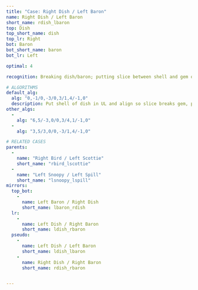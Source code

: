 ```yaml
---
title: "Case: Right Dish / Left Baron"
name: Right Dish / Left Baron
short_name: rdish_lbaron
top: Dish
top_short_name: dish
top_lr: Right
bot: Baron
bot_short_name: baron
bot_lr: Left

optimal: 4

recognition: Breaking dish/baron; putting slice between shell and gem on top and preserving tents on bottom breaks squareshape.

# ALGORITHMS
default_alg:
  alg: "0,-1/0,-3/0,3/1,4/-1,0"
  description: Put shell of dish in UL and align so slice breaks gem, preserve both tents in DL (goes to good bird/scottie).
other_algs:
  -
    alg: "6,5/-3,0/0,3/4,1/-1,0"
  -
    alg: "3,5/3,0/0,-3/1,4/-1,0"

# RELATED CASES
parents:
  -
    name: "Right Bird / Left Scottie"
    short_name: "rbird_lscottie"
  -
    name: "Left Snoopy / Left Spill"
    short_name: "lsnoopy_lspill"
mirrors:
  top_bot:
    -
      name: Left Baron / Right Dish
      short_name: lbaron_rdish
  lr:
    -
      name: Left Dish / Right Baron
      short_name: ldish_rbaron
  pseudo:
    -
      name: Left Dish / Left Baron
      short_name: ldish_lbaron
    -
      name: Right Dish / Right Baron
      short_name: rdish_rbaron


---
```



